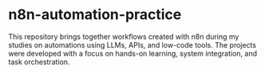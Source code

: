 # n8n-automation-practice

This repository brings together workflows created with n8n during my studies on automations using LLMs, APIs, and low-code tools. The projects were developed with a focus on hands-on learning, system integration, and task orchestration.
